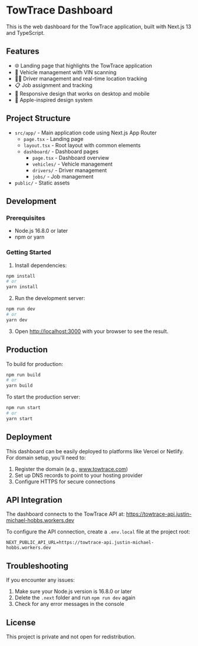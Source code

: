 # TowTrace Dashboard

This is the web dashboard for the TowTrace application, built with Next.js 13 and TypeScript.

## Features

- 🌐 Landing page that highlights the TowTrace application
- 🚚 Vehicle management with VIN scanning 
- 👨‍💼 Driver management and real-time location tracking
- 📋 Job assignment and tracking
- 📱 Responsive design that works on desktop and mobile
- 🎨 Apple-inspired design system

## Project Structure

- `src/app/` - Main application code using Next.js App Router
  - `page.tsx` - Landing page
  - `layout.tsx` - Root layout with common elements
  - `dashboard/` - Dashboard pages
    - `page.tsx` - Dashboard overview
    - `vehicles/` - Vehicle management
    - `drivers/` - Driver management
    - `jobs/` - Job management
- `public/` - Static assets

## Development

### Prerequisites

- Node.js 16.8.0 or later
- npm or yarn

### Getting Started

1. Install dependencies:

```bash
npm install
# or
yarn install
```

2. Run the development server:

```bash
npm run dev
# or
yarn dev
```

3. Open [http://localhost:3000](http://localhost:3000) with your browser to see the result.

## Production

To build for production:

```bash
npm run build
# or
yarn build
```

To start the production server:

```bash
npm run start
# or
yarn start
```

## Deployment

This dashboard can be easily deployed to platforms like Vercel or Netlify. For domain setup, you'll need to:

1. Register the domain (e.g., www.towtrace.com)
2. Set up DNS records to point to your hosting provider
3. Configure HTTPS for secure connections

## API Integration

The dashboard connects to the TowTrace API at:
https://towtrace-api.justin-michael-hobbs.workers.dev

To configure the API connection, create a `.env.local` file at the project root:

```
NEXT_PUBLIC_API_URL=https://towtrace-api.justin-michael-hobbs.workers.dev
```

## Troubleshooting

If you encounter any issues:

1. Make sure your Node.js version is 16.8.0 or later
2. Delete the `.next` folder and run `npm run dev` again
3. Check for any error messages in the console

## License

This project is private and not open for redistribution.